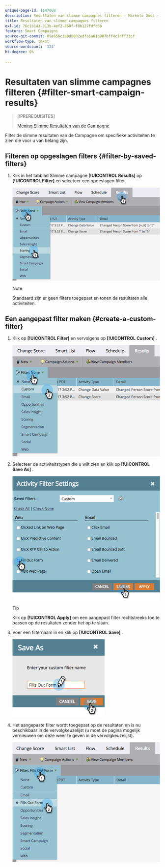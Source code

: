 ```yaml
---
unique-page-id: 1147068
description: Resultaten van slimme campagnes filteren - Marketo Docs - Productdocumentatie
title: Resultaten van slimme campagnes filteren
exl-id: 76c1b143-313b-4ef2-860f-f8b127fdfc6b
feature: Smart Campaigns
source-git-commit: 09a656c3a0d0002edfa1a61b987bff4c1dff33cf
workflow-type: tm+mt
source-wordcount: '123'
ht-degree: 0%

---
```


# Resultaten van slimme campagnes filteren {#filter-smart-campaign-results}

>[!PREREQUISITES]
>
>[ Mening Slimme Resultaten van de Campagne ](/help/marketo/product-docs/core-marketo-concepts/smart-campaigns/smart-campaign-data/view-smart-campaign-results.md)

Filter de slimme resultaten van de Campagne om specifieke activiteiten te zien die voor u van belang zijn.

## Filteren op opgeslagen filters {#filter-by-saved-filters}

1. Klik in het tabblad Slimme campagne **[!UICONTROL Results]** op **[!UICONTROL Filter]** en selecteer een opgeslagen filter.

   ![](assets/filter-smart-campaign-results-1.png)

   >[!NOTE]
   >
   >Standaard zijn er geen filters toegepast en tonen de resultaten alle activiteiten.

## Een aangepast filter maken {#create-a-custom-filter}

1. Klik op **[!UICONTROL Filter]** en vervolgens op **[!UICONTROL Custom]** .

   ![](assets/filter-smart-campaign-results-2.png)

1. Selecteer de activiteitstypen die u wilt zien en klik op **[!UICONTROL Save As]** .

   ![](assets/filter-smart-campaign-results-3.png)

   >[!TIP]
   >
   >Klik op **[!UICONTROL Apply]** om een aangepast filter rechtstreeks toe te passen op de resultaten zonder het op te slaan.

1. Voer een filternaam in en klik op **[!UICONTROL Save]** .

   ![](assets/filter-smart-campaign-results-4.png)

1. Het aangepaste filter wordt toegepast op de resultaten en is nu beschikbaar in de vervolgkeuzelijst (u moet de pagina mogelijk vernieuwen om deze weer te geven in de vervolgkeuzelijst).

   ![](assets/filter-smart-campaign-results-5.png)
